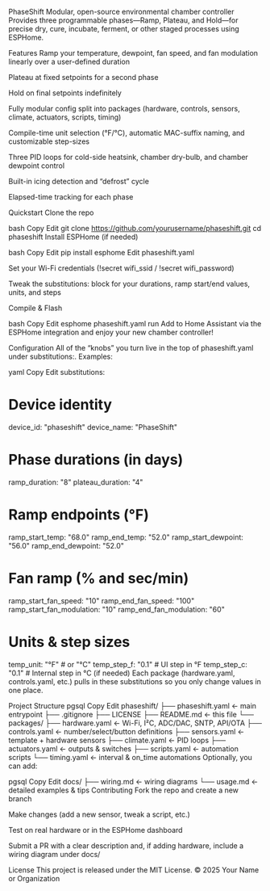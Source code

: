 PhaseShift
Modular, open-source environmental chamber controller
Provides three programmable phases—Ramp, Plateau, and Hold—for precise dry, cure, incubate, ferment, or other staged processes using ESPHome.

Features
Ramp your temperature, dewpoint, fan speed, and fan modulation linearly over a user-defined duration

Plateau at fixed setpoints for a second phase

Hold on final setpoints indefinitely

Fully modular config split into packages (hardware, controls, sensors, climate, actuators, scripts, timing)

Compile-time unit selection (°F/°C), automatic MAC-suffix naming, and customizable step-sizes

Three PID loops for cold-side heatsink, chamber dry-bulb, and chamber dewpoint control

Built-in icing detection and “defrost” cycle

Elapsed-time tracking for each phase

Quickstart
Clone the repo

bash
Copy
Edit
git clone https://github.com/yourusername/phaseshift.git
cd phaseshift
Install ESPHome (if needed)

bash
Copy
Edit
pip install esphome
Edit phaseshift.yaml

Set your Wi-Fi credentials (!secret wifi_ssid / !secret wifi_password)

Tweak the substitutions: block for your durations, ramp start/end values, units, and steps

Compile & Flash

bash
Copy
Edit
esphome phaseshift.yaml run
Add to Home Assistant via the ESPHome integration and enjoy your new chamber controller!

Configuration
All of the “knobs” you turn live in the top of phaseshift.yaml under substitutions:. Examples:

yaml
Copy
Edit
substitutions:
  # Device identity
  device_id:       "phaseshift"
  device_name:     "PhaseShift"

  # Phase durations (in days)
  ramp_duration:    "8"
  plateau_duration: "4"

  # Ramp endpoints (°F)
  ramp_start_temp:      "68.0"
  ramp_end_temp:        "52.0"
  ramp_start_dewpoint:  "56.0"
  ramp_end_dewpoint:    "52.0"

  # Fan ramp (% and sec/min)
  ramp_start_fan_speed:      "10"
  ramp_end_fan_speed:        "100"
  ramp_start_fan_modulation: "10"
  ramp_end_fan_modulation:   "60"

  # Units & step sizes
  temp_unit:   "°F"    # or "°C"
  temp_step_f: "0.1"   # UI step in °F
  temp_step_c: "0.1"   # Internal step in °C (if needed)
Each package (hardware.yaml, controls.yaml, etc.) pulls in these substitutions so you only change values in one place.

Project Structure
pgsql
Copy
Edit
phaseshift/
├── phaseshift.yaml      ← main entrypoint
├── .gitignore
├── LICENSE
├── README.md            ← this file
└── packages/
    ├── hardware.yaml    ← Wi-Fi, I²C, ADC/DAC, SNTP, API/OTA
    ├── controls.yaml    ← number/select/button definitions
    ├── sensors.yaml     ← template + hardware sensors
    ├── climate.yaml     ← PID loops
    ├── actuators.yaml   ← outputs & switches
    ├── scripts.yaml     ← automation scripts
    └── timing.yaml      ← interval & on_time automations
Optionally, you can add:

pgsql
Copy
Edit
docs/
├── wiring.md           ← wiring diagrams
└── usage.md            ← detailed examples & tips
Contributing
Fork the repo and create a new branch

Make changes (add a new sensor, tweak a script, etc.)

Test on real hardware or in the ESPHome dashboard

Submit a PR with a clear description and, if adding hardware, include a wiring diagram under docs/

License
This project is released under the MIT License.
© 2025 Your Name or Organization
